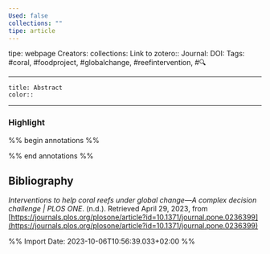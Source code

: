 ```yaml
---
Used: false
collections: ""
tipe: article
---
```

tipe: webpage
Creators: 
collections: 
Link to zotero:: 
Journal: 
DOI: 
Tags: #coral, #foodproject, #globalchange, #reefintervention, #🔍

---
```ad-note
title: Abstract
color:: 

```

---
### Highlight

%% begin annotations %%

%% end annotations %%

## Bibliography

_Interventions to help coral reefs under global change—A complex decision challenge | PLOS ONE_. (n.d.). Retrieved April 29, 2023, from [https://journals.plos.org/plosone/article?id=10.1371/journal.pone.0236399](https://journals.plos.org/plosone/article?id=10.1371/journal.pone.0236399)

%% Import Date: 2023-10-06T10:56:39.033+02:00 %%
